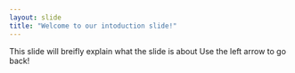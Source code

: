 ```yaml
---
layout: slide
title: "Welcome to our intoduction slide!"
---
```

This slide will breifly explain what the slide is about
Use the left arrow to go back!
